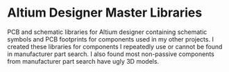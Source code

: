 # Altium Designer Master Libraries
PCB and schematic libraries for Altium designer containing schematic symbols and PCB footprints for components used in my other projects. I created these libraries for components I repeatedly use or cannot be found in manufacturer part search. I also found most non-passive components from manufacturer part search have ugly 3D models.
